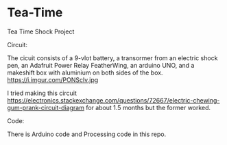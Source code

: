 # Tea-Time
Tea Time Shock Project

Circuit:

The cicuit consists of a 9-vlot battery, a transormer from an electric shock pen, an Adafruit Power Relay FeatherWing, an arduino UNO, and a makeshift box with aluminium on both sides of the box.
https://i.imgur.com/PONSclv.jpg

I tried making this circuit https://electronics.stackexchange.com/questions/72667/electric-chewing-gum-prank-circuit-diagram for about 1.5 months but the former worked. 

Code:

There is Arduino code and Processing code in this repo.
